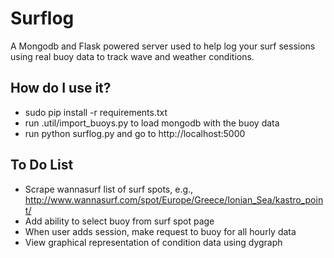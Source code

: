 Surflog
=============

A Mongodb and Flask powered server used to help log your surf sessions using real buoy data to track wave and weather conditions.

How do I use it?
------------
-   sudo pip install -r requirements.txt
-   run .util/import_buoys.py to load mongodb with the buoy data
-   run python surflog.py and go to http://localhost:5000


To Do List
------------
-   Scrape wannasurf list of surf spots, e.g., http://www.wannasurf.com/spot/Europe/Greece/Ionian_Sea/kastro_point/
-   Add ability to select buoy from surf spot page
-   When user adds session, make request to buoy for all hourly data
-   View graphical representation of condition data using dygraph
